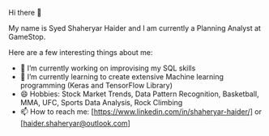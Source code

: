 Hi there 👋

My name is Syed Shaheryar Haider and I am currently a Planning Analyst at GameStop. 

Here are a few interesting things about me: 

- 🔭 I’m currently working on improvising my SQL skills 
- 🌱 I’m currently learning to create extensive Machine learning programming (Keras and TensorFlow Library)
- 😄 Hobbies: Stock Market Trends, Data Pattern Recognition, Basketball, MMA, UFC, Sports Data Analysis, Rock Climbing
- 📫 How to reach me: [https://www.linkedin.com/in/shaheryar-haider/] or [haider.shaheryar@outlook.com]

  

